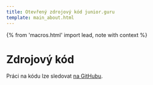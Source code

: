 ```yaml
---
title: Otevřený zdrojový kód junior.guru
template: main_about.html
---
```


{% from 'macros.html' import lead, note with context %}

# Zdrojový kód

Práci na kódu lze sledovat [na GitHubu](https://github.com/juniorguru/).
